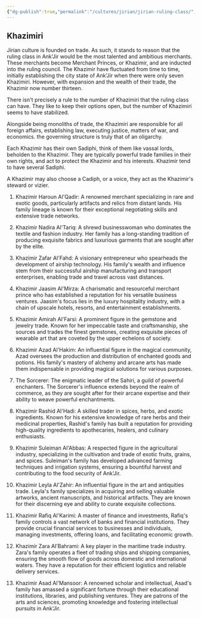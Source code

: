 ```yaml
---
{"dg-publish":true,"permalink":"/cultures/jirian/jirian-ruling-class/","created":"2024-10-18T07:07:41.970-07:00","updated":"2024-10-25T22:09:17.000-07:00"}
---
```


## Khazimiri

Jirian culture is founded on trade. As such, it stands to reason that the ruling class in Ank'Jir would be the most talented and ambitious merchants. These merchants become Merchant Princes, or Khazimir, and are inducted into the ruling council. The Khazimir have fluctuated from time to time, initially establishing the city state of Ank'Jir when there were only seven Khazimiri. However, with expansion and the wealth of their trade, the Khazimir now number thirteen. 

There isn't precisely a rule to the number of Khazimiri that the ruling class can have. They like to keep their options open, but the number of Khazimiri seems to have stabilized. 

Alongside being monoliths of trade, the Khazimiri are responsible for all foreign affairs, establishing law, executing justice, matters of war, and economics. the governing structure is truly that of an oligarchy. 

Each Khazimir has their own Sadiphi, think of them like vassal lords, beholden to the Khazimir. They are typically powerful trade families in their own rights, and act to protect the Khazimir and his interests. Khazimir tend to have several Sadiphi. 

A Khazimir may also choose a Cadiph, or a voice, they act as the Khazimir's steward or vizier. 

1. Khazimir Haroun Al'Qadir: A renowned merchant specializing in rare and exotic goods, particularly artifacts and relics from distant lands. His family lineage is known for their exceptional negotiating skills and extensive trade networks.

2. Khazimir Nadira Al'Tariq: A shrewd businesswoman who dominates the textile and fashion industry. Her family has a long-standing tradition of producing exquisite fabrics and luxurious garments that are sought after by the elite.

3. Khazimir Zafar Al'Fahd: A visionary entrepreneur who spearheads the development of airship technology. His family's wealth and influence stem from their successful airship manufacturing and transport enterprises, enabling trade and travel across vast distances.

4. Khazimir Jaasim Al'Mirza: A charismatic and resourceful merchant prince who has established a reputation for his versatile business ventures. Jaasim's focus lies in the luxury hospitality industry, with a chain of upscale hotels, resorts, and entertainment establishments.

5. Khazimir Amirah Al'Farsi: A prominent figure in the gemstone and jewelry trade. Known for her impeccable taste and craftsmanship, she sources and trades the finest gemstones, creating exquisite pieces of wearable art that are coveted by the upper echelons of society.

6. Khazimir Azad Al'Hakim: An influential figure in the magical community, Azad oversees the production and distribution of enchanted goods and potions. His family's mastery of alchemy and arcane arts has made them indispensable in providing magical solutions for various purposes.

7. The Sorcerer: The enigmatic leader of the Sahiri, a guild of powerful enchanters. The Sorcerer's influence extends beyond the realm of commerce, as they are sought after for their arcane expertise and their ability to weave powerful enchantments.

8. Khazimir Rashid Al'Hadi: A skilled trader in spices, herbs, and exotic ingredients. Known for his extensive knowledge of rare herbs and their medicinal properties, Rashid's family has built a reputation for providing high-quality ingredients to apothecaries, healers, and culinary enthusiasts.

9. Khazimir Suleiman Al'Abbas: A respected figure in the agricultural industry, specializing in the cultivation and trade of exotic fruits, grains, and spices. Suleiman's family has developed advanced farming techniques and irrigation systems, ensuring a bountiful harvest and contributing to the food security of Ank'Jir.

10. Khazimir Leyla Al'Zahir: An influential figure in the art and antiquities trade. Leyla's family specializes in acquiring and selling valuable artworks, ancient manuscripts, and historical artifacts. They are known for their discerning eye and ability to curate exquisite collections.

11. Khazimir Rafiq Al'Karimi: A master of finance and investments, Rafiq's family controls a vast network of banks and financial institutions. They provide crucial financial services to businesses and individuals, managing investments, offering loans, and facilitating economic growth.

12. Khazimir Zara Al'Bahrami: A key player in the maritime trade industry. Zara's family operates a fleet of trading ships and shipping companies, ensuring the smooth flow of goods across domestic and international waters. They have a reputation for their efficient logistics and reliable delivery services.

13. Khazimir Asad Al'Mansoor: A renowned scholar and intellectual, Asad's family has amassed a significant fortune through their educational institutions, libraries, and publishing ventures. They are patrons of the arts and sciences, promoting knowledge and fostering intellectual pursuits in Ank'Jir.
